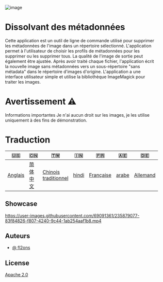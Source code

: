 ![image](https://github.com/user-attachments/assets/af677ca5-b660-4bb7-9421-fde3bf73dd7f)

# Dissolvant des métadonnées

Cette application est un outil de ligne de commande utilisé pour supprimer les métadonnées de l'image dans un répertoire sélectionné. L'application permet à l'utilisateur de choisir les profils de métadonnées pour les supprimer ou les supprimer tous. La qualité de l'image de sortie peut également être ajustée. Après avoir traité chaque fichier, l'application écrit la nouvelle image sans métadonnées vers un sous-répertoire "sans métadata" dans le répertoire d'images d'origine. L'application a une interface utilisateur simple et utilise la bibliothèque ImageMagick pour traiter les images.

# Avertissement ⚠️

Informations importantes Je n'ai aucun droit sur les images, je les utilise uniquement à des fins de démonstration.

# Traduction

| 🇺🇸                 | 🇨🇳                    | 🇹🇼                                    | 🇮🇳                  | 🇫🇷                      | 🇦🇪                  | 🇩🇪                     | 🇯🇵                     | 🇪🇸                     |
| -------------------- | ----------------------- | --------------------------------------- | --------------------- | ------------------------- | --------------------- | ------------------------ | ------------------------ | ------------------------ |
| [Anglais](README.md) | [简体中文](README.zh-CN.md) | [Chinois traditionnel](README.zh-TW.md) | [hindi](README.hi.md) | [Française](README.fr.md) | [arabe](README.ar.md) | [Allemand](README.de.md) | [japonais](README.ja.md) | [Espagnol](README.es.md) |

## Showcase

<https://user-images.githubusercontent.com/69091361/235879077-83f84826-f807-4240-9c44-1ab254aaf1b8.mp4>

## Auteurs

-   [@ fl2ons](https://www.github.com/fl2on)

## License

[Apache 2.0](https://choosealicense.com/licenses/apache-2.0/)
